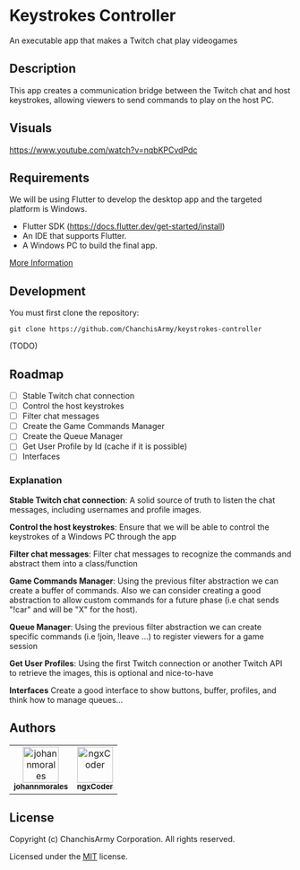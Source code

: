 # Keystrokes Controller

An executable app that makes a Twitch chat play videogames

## Description

This app creates a communication bridge between the Twitch chat and host keystrokes, allowing viewers to send commands to play on the host PC.

## Visuals

https://www.youtube.com/watch?v=nqbKPCvdPdc

## Requirements

We will be using Flutter to develop the desktop app and the targeted platform is Windows.

* Flutter SDK (https://docs.flutter.dev/get-started/install)
* An IDE that supports Flutter.
* A Windows PC to build the final app.

[More Information](https://docs.flutter.dev/development/platform-integration/desktop#requirements)

## Development

You must first clone the repository:
```
git clone https://github.com/ChanchisArmy/keystrokes-controller
```
(TODO)
## Roadmap

- [ ] Stable Twitch chat connection
- [ ] Control the host keystrokes
- [ ] Filter chat messages
- [ ] Create the Game Commands Manager
- [ ] Create the Queue Manager
- [ ] Get User Profile by Id (cache if it is possible)
- [ ] Interfaces

### Explanation

**Stable Twitch chat connection**:
A solid source of truth to listen the chat messages, including usernames and profile images.

**Control the host keystrokes**:
Ensure that we will be able to control the keystrokes of a Windows PC through the app

**Filter chat messages**:
Filter chat messages to recognize the commands and abstract them into a class/function

**Game Commands Manager**:
Using the previous filter abstraction we can create a buffer of commands. Also we can consider creating a good abstraction to allow custom commands for a future phase (i.e chat sends "!car" and will be "X" for the host).

**Queue Manager**:
Using the previous filter abstraction we can create specific commands (i.e !join, !leave ...) to register viewers for a game session

**Get User Profiles**:
Using the first Twitch connection or another Twitch API to retrieve the images, this is optional and nice-to-have

**Interfaces**
Create a good interface to show buttons, buffer, profiles, and think how to manage queues...
## Authors

<table>
  <tbody>
    <tr>
      <td align="center">
        <a href="https://github.com/johannmorales">
            <img src="https://avatars2.githubusercontent.com/u/30033816?v=4?s=64" width="64px;" height="64px;" alt="johannmorales"/>
            <br />
            <sub><b>johannmorales</b></sub>
        </a>
      </td>
      <td align="center">
        <a href="https://github.com/ngxCoder">
            <img src="https://avatars2.githubusercontent.com/u/87735757?v=4?s=64" width="64px;" height="64px;" alt="ngxCoder"/>
            <br />
            <sub><b>ngxCoder</b></sub>
        </a>
      </td>
    </tr>
  </tbody>
</table>

## License

Copyright (c) ChanchisArmy Corporation. All rights reserved.

Licensed under the [MIT](LICENSE.txt) license.